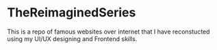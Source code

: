 # TheReimaginedSeries
This is a repo of famous websites over internet that I have reconstucted using my UI/UX designing and Frontend skills.

